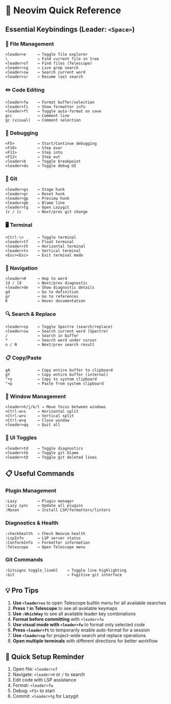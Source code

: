 # 🎯 Neovim Quick Reference

## Essential Keybindings (Leader: `<Space>`)

### 📁 File Management
```
<leader>e     → Toggle file explorer
\             → Find current file in tree
<leader>sf    → Find files (Telescope)
<leader>sg    → Live grep search
<leader>sw    → Search current word
<leader>sr    → Resume last search
```

### ✏️ Code Editing
```
<leader>fw    → Format buffer/selection
<leader>fi    → Show formatter info
<leader>ft    → Toggle auto-format on save
gcc           → Comment line
gc (visual)   → Comment selection
```

### 🐛 Debugging
```
<F5>          → Start/Continue debugging
<F10>         → Step over
<F11>         → Step into
<F12>         → Step out
<leader>b     → Toggle breakpoint
<leader>du    → Toggle debug UI
```

### 🌳 Git
```
<leader>gs    → Stage hunk
<leader>gr    → Reset hunk
<leader>gp    → Preview hunk
<leader>gb    → Blame line
<leader>tg    → Open Lazygit
]c / [c       → Next/prev git change
```

### 🖥️ Terminal
```
<Ctrl-\>      → Toggle terminal
<leader>tf    → Float terminal
<leader>th    → Horizontal terminal
<leader>tv    → Vertical terminal
<Esc><Esc>    → Exit terminal mode
```

### 🚀 Navigation
```
<leader>H     → Hop to word
]d / [d       → Next/prev diagnostic
<leader>de    → Show diagnostic details
gd            → Go to definition
gr            → Go to references
K             → Hover documentation
```

### 🔍 Search & Replace
```
<leader>sp    → Toggle Spectre (search/replace)
<leader>sw    → Search current word (Spectre)
/             → Search in buffer
*             → Search word under cursor
n / N         → Next/prev search result
```

### 📋 Copy/Paste
```
gA            → Copy entire buffer to clipboard
gY            → Copy entire buffer (internal)
"+y           → Copy to system clipboard
"+p           → Paste from system clipboard
```

### 🔄 Window Management
```
<leader>h/j/k/l → Move focus between windows
<Ctrl-w>s     → Horizontal split
<Ctrl-w>v     → Vertical split
<Ctrl-w>q     → Close window
<leader>qq    → Quit all
```

### 🎨 UI Toggles
```
<leader>td    → Toggle diagnostics
<leader>tb    → Toggle git blame
<leader>tD    → Toggle git deleted lines
```

## 📋 Useful Commands

### Plugin Management
```
:Lazy         → Plugin manager
:Lazy sync    → Update all plugins
:Mason        → Install LSP/formatters/linters
```

### Diagnostics & Health
```
:checkhealth  → Check Neovim health
:LspInfo      → LSP server status
:ConformInfo  → Formatter information
:Telescope    → Open Telescope menu
```

### Git Commands
```
:Gitsigns toggle_linehl    → Toggle line highlighting
:Git                       → Fugitive git interface
```

## 💡 Pro Tips

1. **Use `<leader>ss`** to open Telescope builtin menu for all available searches
2. **Press `?` in Telescope** to see all available keymaps
3. **Use `:WhichKey`** to see all available leader key combinations
4. **Format before committing** with `<leader>fw`
5. **Use visual mode with `<leader>fw`** to format only selected code
6. **Press `<leader>ft`** to temporarily enable auto-format for a session
7. **Use `<leader>sp`** for project-wide search and replace operations
8. **Open multiple terminals** with different directions for better workflow

## 🚀 Quick Setup Reminder

1. Open file: `<leader>sf`
2. Navigate: `<leader>H` or `/` to search
3. Edit code with LSP assistance
4. Format: `<leader>fw`
5. Debug: `<F5>` to start
6. Commit: `<leader>tg` for Lazygit
